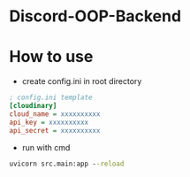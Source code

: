 # Discord-OOP-Backend

# How to use

- create config.ini in root directory

```ini
; config.ini template
[cloudinary]
cloud_name = xxxxxxxxxx
api_key = xxxxxxxxxx
api_secret = xxxxxxxxxx
```

- run with cmd
  
```cmd
uvicorn src.main:app --reload
```

